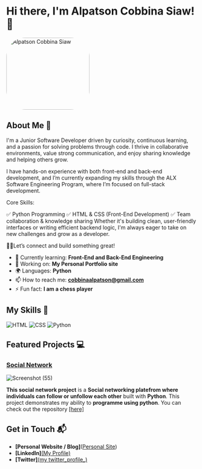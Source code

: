 # Hi there, I'm Alpatson Cobbina Siaw! 👋
<img src="https://github.com/user-attachments/assets/359f19ca-8195-4dee-9261-c0235ebcb0b7" alt="Alpatson Cobbina Siaw" style="border-radius: 50px; width: 220px; height: 190px; ">



## About Me 🚀

I'm a Junior Software Developer driven by curiosity, continuous learning, and a passion for solving problems through code. I thrive in collaborative environments, value strong communication, and enjoy sharing knowledge and helping others grow.

I have hands-on experience with both front-end and back-end development, and I’m currently expanding my skills through the ALX Software Engineering Program, where I’m focused on full-stack development.

Core Skills:

✅ Python Programming
✅ HTML & CSS (Front-End Development)
✅ Team collaboration & knowledge sharing
Whether it's building clean, user-friendly interfaces or writing efficient backend logic, I'm always eager to take on new challenges and grow as a developer.

⛓️‍💥Let’s connect and build something great!

- 🌱 Currently learning: **Front-End and Back-End Engineering**
- 🔭 Working on: **My Personal Portfolio site**
- 🌍 Languages: **Python**
- 📫 How to reach me: **cobbinaalpatson@gmail.com**
- ⚡ Fun fact: **I am a chess player**

## My Skills 🧠

![HTML](https://img.shields.io/badge/-HTML-E34F26?style=flat-square&logo=html5&logoColor=white)
![CSS](https://img.shields.io/badge/-CSS-1572B6?style=flat-square&logo=css3&logoColor=white)
![Python](https://img.shields.io/badge/-Python-F7DF1E?style=flat-square&logo=python&logoColor=black)



## Featured Projects 💻

### [Social Network](project_1_link)

![Screenshot (55)](https://github.com/user-attachments/assets/168494f6-72f0-449e-b561-d3df89dbda91)


**This social network project** is a **Social networking platefrom where individuals can follow or unfollow each other** built with **Python**. This project demonstrates my ability to **programme using python**. You can check out the repository [[here]](https://github.com/ALpatson/socialnetwork)


## Get in Touch 📬

- **[Personal Website / Blog]**([Personal Site](https://bit.ly/alpatsoncobbinasiaw))
- **[LinkedIn]**[(My Profile)](https://www.linkedin.com/in/alpatson-cobbina-siaw/)
- **[Twitter]**[(my twitter_profile_)](https://x.com/alpa_cobb?s=21)


